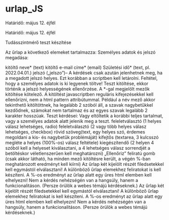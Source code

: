 # urlap_JS
Határidő: május 12. éjfél

Határidő: május 12. éjfél

Tudásszintmérő teszt készítése

Az űrlap a következő elemeket tartalmazza: Személyes adatok és jelszó megadása:

kitöltő neve* (text)
kitöltő e-mail címe* (email)
Születési idő* (text, pl. 2022.04.01.)
jelszó („jelszo”)– A kérdések csak azután jelenhetnek meg, ha a megadott jelszó helyes. Ezt korábban a scriptben kell letárolni. Feltétel, hogy a személyes adatok is ki legyenek töltve!
Teszt kitöltése, ekkor történik a jelszó helyességének ellenőrzése. A *-gal megjelölt mezők kitöltése kötelező. A kitöltést javascriptben reguláris kifejezésekkel kell ellenőrizni, nem a html pattern attribútummal. Például a név mező akkor tekinthető kitöltöttnek, ha legalább 2 szóból áll, a szavak nagybetűkkel kezdődnek, számokat nem tartalmaz és az egyes szavak legalább 2 karakter hosszúak. Teszt kérdései: Vagy eltöltetik a korábbi teljes tartalmat, vagy a személyes adatok alatt jelenik meg a teszt.
feleletválasztó (1 helyes válasz lehetséges, radio)
feleletválasztó (2 vagy több helyes válasz lehetséges, checkbox)
rövid szöveg(text, egy helyes szó, érdemes megoldani a kis- és nagybetűk problémáját)
kifejtős (textarea, 3 kulcsszó megléte a helyes (100%-os) válasz feltétele)
kiegészítendő (2 helyen 4 szóból kell a helyeset kiválasztani, a 4 lehetséges válasz sorrendjét a betöltéskor véletlenszerűen kell meghatározni)
„Ellenőriz” feliratú gomb (csak akkor látható, ha minden mező kitöltésre került, a végén %-ban meghatározott eredményt kell kiírni) Az űrlap két kijelölt részét filedsetekkel kell egymástól elválasztani! A különböző űrlap elemekhez feliratokat is kell készíteni. A %-os eredményt az űrlap alatt egy üres html elemben kell elhelyezni! Nem a kérdés nehézségén van a hangsúly, hanem a funkcionalitáson. (Persze örülök a webes témájú kérdéseknek.)
Az űrlap két kijelölt részét filedsetekkel kell egymástól elválasztani! A különböző űrlap elemekhez feliratokat is kell készíteni. A %-os eredményt az űrlap alatt egy üres html elemben kell elhelyezni! Nem a kérdés nehézségén van a hangsúly, hanem a funkcionalitáson. (Persze örülök a webes témájú kérdéseknek.)
